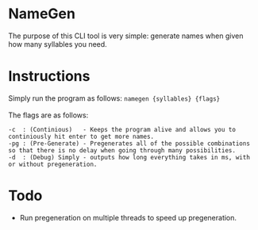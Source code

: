 # NameGen
The purpose of this CLI tool is very simple: generate names when given how many syllables you need.

# Instructions
Simply run the program as follows: `namegen {syllables} {flags}` \
\
The flags are as follows:
```
-c  : (Continious)   - Keeps the program alive and allows you to continiously hit enter to get more names.
-pg : (Pre-Generate) - Pregenerates all of the possible combinations so that there is no delay when going through many possibilities.
-d  : (Debug) Simply - outputs how long everything takes in ms, with or without pregeneration.
```

# Todo
- Run pregeneration on multiple threads to speed up pregeneration.
